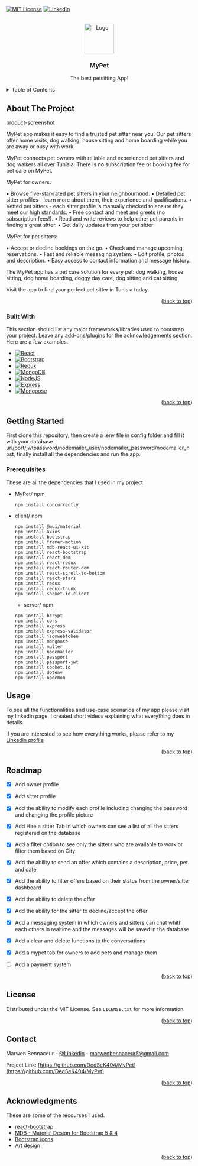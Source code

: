 <!-- Improved compatibility of back to top link: See: https://github.com/othneildrew/Best-README-Template/pull/73 -->
<a name="readme-top"></a>
<!--
*** Thanks for checking out the Best-README-Template. If you have a suggestion
*** that would make this better, please fork the repo and create a pull request
*** or simply open an issue with the tag "enhancement".
*** Don't forget to give the project a star!
*** Thanks again! Now go create something AMAZING! :D
-->



<!-- PROJECT SHIELDS -->
<!--
*** I'm using markdown "reference style" links for readability.
*** Reference links are enclosed in brackets [ ] instead of parentheses ( ).
*** See the bottom of this document for the declaration of the reference variables
*** for contributors-url, forks-url, etc. This is an optional, concise syntax you may use.
*** https://www.markdownguide.org/basic-syntax/#reference-style-links
-->

[![MIT License][license-shield]][license-url]
[![LinkedIn][linkedin-shield]][linkedin-url]



<!-- PROJECT LOGO -->
<br />
<div align="center">
  <a href="https://i.ibb.co/bs3SzbG/Logo.png">
    <img src="https://i.ibb.co/bs3SzbG/Logo.png" alt="Logo" width="80" height="80">
  </a>

  <h3 align="center">MyPet</h3>

  <p align="center">
    The best petsitting App!
    <br />
    
  </p>
</div>



<!-- TABLE OF CONTENTS -->
<details>
  <summary>Table of Contents</summary>
  <ol>
    <li>
      <a href="#about-the-project">About The Project</a>
      <ul>
        <li><a href="#built-with">Built With</a></li>
      </ul>
    </li>
    <li>
      <a href="#getting-started">Getting Started</a>
      <ul>
        <li><a href="#prerequisites">Prerequisites</a></li>
      </ul>
    </li>
    <li><a href="#usage">Usage</a></li>
    <li><a href="#roadmap">Roadmap</a></li>
    <li><a href="#license">License</a></li>
    <li><a href="#contact">Contact</a></li>
    <li><a href="#acknowledgments">Acknowledgments</a></li>
  </ol>
</details>



<!-- ABOUT THE PROJECT -->
## About The Project

[product-screenshot]

MyPet app makes it easy to find a trusted pet sitter near you. Our pet sitters offer home visits, dog walking, house sitting and home boarding while you are away or busy with work.

MyPet connects pet owners with reliable and experienced pet sitters and dog walkers all over Tunisia. There is no subscription fee or booking fee for pet care on MyPet.

MyPet for owners:

• Browse five-star-rated pet sitters in your neighbourhood.
• Detailed pet sitter profiles - learn more about them, their experience and qualifications.
• Vetted pet sitters - each sitter profile is manually checked to ensure they meet our high standards.
• Free contact and meet and greets (no subscription fees!).
• Read and write reviews to help other pet parents in finding a great sitter.
• Get daily updates from your pet sitter


MyPet for pet sitters:

• Accept or decline bookings on the go.
• Check and manage upcoming reservations.
• Fast and reliable messaging system.
• Edit profile, photos and description.
• Easy access to contact information and message history.

The MyPet app has a pet care solution for every pet: dog walking, house sitting, dog home boarding, doggy day care, dog sitting and cat sitting.

Visit the app to find your perfect pet sitter in Tunisia today.


<p align="right">(<a href="#readme-top">back to top</a>)</p>



### Built With

This section should list any major frameworks/libraries used to bootstrap your project. Leave any add-ons/plugins for the acknowledgements section. Here are a few examples.


* [![React][React.js]][React-url]
* [![Bootstrap][Bootstrap.com]][Bootstrap-url]
* [![Redux][Redux.com]][Redux-url]
* [![MongoDB][MongoDB.com]][MongoDB-url]
* [![NodeJS][NodeJS.com]][NodeJS-url]
* [![Express][Express.com]][Express-url]
* [![Mongoose][Mongoose.com]][Mongoose-url]


<p align="right">(<a href="#readme-top">back to top</a>)</p>



<!-- GETTING STARTED -->
## Getting Started

First clone this repository, then create a .env file in config folder and fill it with your database url/port/jwtpassword/nodemailer_user/nodemailer_password/nodemailer_host, finally install all the dependencies and run the app.

### Prerequisites

These are all the dependencies that I used in my project
* MyPet/ npm
  ```
  npm install concurrently
  ```
* client/ npm
  ```
  npm install @mui/material
  npm install axios
  npm install bootstrap
  npm install framer-motion
  npm install mdb-react-ui-kit
  npm install react-bootstrap
  npm install react-dom
  npm install react-redux
  npm install react-router-dom
  npm install react-scroll-to-bottom
  npm install react-stars
  npm install redux
  npm install redux-thunk
  npm install socket.io-client
  
  ```
  * server/ npm
  ```
  npm install bcrypt
  npm install cors
  npm install express
  npm install express-validator
  npm install jsonwebtoken
  npm install mongoose
  npm install multer
  npm install nodemailer
  npm install passport
  npm install passport-jwt
  npm install socket.io
  npm install dotenv
  npm install nodemon
  
  ```



<!-- USAGE EXAMPLES -->
## Usage

To see all the functionalities and use-case scenarios of my app please visit my linkedin page, I created short videos explaining what everything does in details.

if you are interested to see how everything works, please refer to my [Linkedin profile](https://www.linkedin.com/in/marwen-bennaceur-584366270/)

<p align="right">(<a href="#readme-top">back to top</a>)</p>



<!-- ROADMAP -->
## Roadmap

- [x] Add owner profile
- [x] Add sitter profile
- [x] Add the ability to modify each profile including changing the password and changing the profile picture
- [x] Add Hire a sitter Tab in which owners can see a list of all the sitters registered on the database
- [x] Add a filter option to see only the sitters who are available to work or filter them based on City
- [x] Add the ability to send an offer which contains a description, price, pet and date
- [x] Add the ability to filter offers based on their status from the owner/sitter dashboard
- [x] Add the ability to delete the offer
- [x] Add the ability for the sitter to decline/accept the offer
- [x] Add a messaging system in which owners and sitters can chat whith each others in realtime and the messages will be saved in the database
- [x] Add a clear and delete functions to the conversations
- [x] Add a mypet tab for owners to add pets and manage them
- [ ] Add a payment system




<p align="right">(<a href="#readme-top">back to top</a>)</p>





<!-- LICENSE -->
## License

Distributed under the MIT License. See `LICENSE.txt` for more information.

<p align="right">(<a href="#readme-top">back to top</a>)</p>



<!-- CONTACT -->
## Contact

Marwen Bennaceur - [@Linkedin](https://www.linkedin.com/in/marwen-bennaceur-584366270/) - marwenbennaceur5@gmail.com

Project Link: [https://github.com/DedSeK404/MyPet](https://github.com/DedSeK404/MyPet)

<p align="right">(<a href="#readme-top">back to top</a>)</p>



<!-- ACKNOWLEDGMENTS -->
## Acknowledgments

These are some of the recourses I used.

* [react-bootstrap](https://react-bootstrap.github.io/)
* [MDB - Material Design for Bootstrap 5 & 4](https://mdbootstrap.com/)
* [Bootstrap icons](https://mdbootstrap.com/docs/standard/content-styles/icons/)
* [Art design](https://www.freepik.com/free-vector/hand-drawn-pet-sitting-instagram-posts_32874114.htm#from_view=detail_serie)

<p align="right">(<a href="#readme-top">back to top</a>)</p>



<!-- MARKDOWN LINKS & IMAGES -->
<!-- https://www.markdownguide.org/basic-syntax/#reference-style-links -->
[contributors-shield]: https://img.shields.io/github/contributors/othneildrew/Best-README-Template.svg?style=for-the-badge
[contributors-url]: https://github.com/othneildrew/Best-README-Template/graphs/contributors
[forks-shield]: https://img.shields.io/github/forks/othneildrew/Best-README-Template.svg?style=for-the-badge
[forks-url]: https://github.com/othneildrew/Best-README-Template/network/members
[stars-shield]: https://img.shields.io/github/stars/othneildrew/Best-README-Template.svg?style=for-the-badge
[stars-url]: https://github.com/othneildrew/Best-README-Template/stargazers
[issues-shield]: https://img.shields.io/github/issues/othneildrew/Best-README-Template.svg?style=for-the-badge
[issues-url]: https://github.com/othneildrew/Best-README-Template/issues
[license-shield]: https://img.shields.io/github/license/othneildrew/Best-README-Template.svg?style=for-the-badge
[license-url]: https://github.com/DedSeK404/MyPet/blob/main/LICENSE.txt
[linkedin-shield]: https://img.shields.io/badge/-LinkedIn-black.svg?style=for-the-badge&logo=linkedin&colorB=555
[linkedin-url]: https://www.linkedin.com/in/marwen-bennaceur-584366270/
[product-screenshot]: https://i.ibb.co/6WtbZdx/screenshot.png
[Next.js]: https://img.shields.io/badge/next.js-000000?style=for-the-badge&logo=nextdotjs&logoColor=white
[Next-url]: https://nextjs.org/
[React.js]: https://img.shields.io/badge/React-20232A?style=for-the-badge&logo=react&logoColor=61DAFB
[React-url]: https://reactjs.org/
[Vue.js]: https://img.shields.io/badge/Vue.js-35495E?style=for-the-badge&logo=vuedotjs&logoColor=4FC08D
[Vue-url]: https://vuejs.org/
[Angular.io]: https://img.shields.io/badge/Angular-DD0031?style=for-the-badge&logo=angular&logoColor=white
[Angular-url]: https://angular.io/
[Svelte.dev]: https://img.shields.io/badge/Svelte-4A4A55?style=for-the-badge&logo=svelte&logoColor=FF3E00
[Svelte-url]: https://svelte.dev/
[Laravel.com]: https://img.shields.io/badge/Laravel-FF2D20?style=for-the-badge&logo=laravel&logoColor=white
[Laravel-url]: https://laravel.com
[Bootstrap.com]: https://img.shields.io/badge/Bootstrap-563D7C?style=for-the-badge&logo=bootstrap&logoColor=white
[Bootstrap-url]: https://getbootstrap.com
[JQuery.com]: https://img.shields.io/badge/jQuery-0769AD?style=for-the-badge&logo=jquery&logoColor=white
[JQuery-url]: https://jquery.com 
[Mongoose.com]: https://img.shields.io/badge/M-mongoose-%23D9634D
[MongoDB.com]:https://img.shields.io/badge/M-mongoDB-%2396C40F
[Express.com]:https://img.shields.io/badge/E-Express-%23D7614B
[NodeJS.com]:https://img.shields.io/badge/N-NodeJS-%234EC820
[Redux.com]:https://img.shields.io/badge/R-Redux-%238B36DB
[Mongoose-url]: https://mongoosejs.com/
[MongoDB-url]: https://www.mongodb.com/
[Express-url]: https://expressjs.com/
[NodeJS-url]: https://nodejs.org/en
[Redux-url]: https://redux.js.org/

